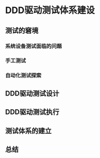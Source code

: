 # DDD驱动测试体系建设

## 测试的窘境

### 系统设备测试面临的问题

### 手工测试

### 自动化测试探索

## DDD驱动测试设计

## DDD驱动测试执行

## 测试体系的建立

## 总结
